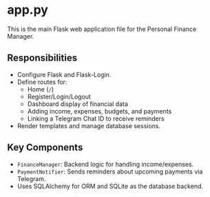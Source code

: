 # app.py
This is the main Flask web application file for the Personal Finance Manager.

## Responsibilities
- Configure Flask and Flask-Login.
- Define routes for:
  - Home (`/`)
  - Register/Login/Logout
  - Dashboard display of financial data
  - Adding income, expenses, budgets, and payments
  - Linking a Telegram Chat ID to receive reminders
- Render templates and manage database sessions.

## Key Components
- `FinanceManager`: Backend logic for handling income/expenses.
- `PaymentNotifier`: Sends reminders about upcoming payments via Telegram.
- Uses SQLAlchemy for ORM and SQLite as the database backend.
